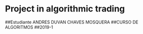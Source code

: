 # Project in algorithmic trading
##Estudiante ANDRES DUVAN CHAVES MOSQUERA
##CURSO DE ALGORITMOS
##2019-1